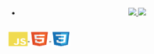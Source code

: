 
- <div align="center">
  <a href="https://github.com/ychsfizy">
  <img height="180em" src="https://github-readme-stats.vercel.app/api?username=ychsfizy&show_icons=true&theme=dracula&include_all_commits=true&count_private=true"/>
  <img height="180em" src="https://github-readme-stats.vercel.app/api/top-langs/?username=ychsfizy&layout=compact&langs_count=7&theme=dracula"/>
</div>
 
  <div style="display: inline_block"><br>
  <img align="center" alt="Figueredo-Js" height="30" width="40" src="https://raw.githubusercontent.com/devicons/devicon/master/icons/javascript/javascript-plain.svg">
  <img align="center" alt="Figueredo-HTML" height="30" width="40" src="https://raw.githubusercontent.com/devicons/devicon/master/icons/html5/html5-original.svg">
  <img align="center" alt="Figueredo-CSS" height="30" width="40" src="https://raw.githubusercontent.com/devicons/devicon/master/icons/css3/css3-original.svg">
</div>
